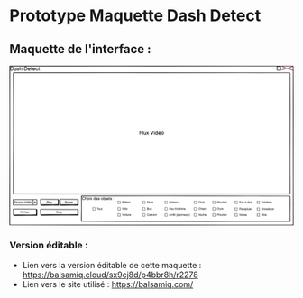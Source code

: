 # Prototype Maquette Dash Detect
## Maquette de l'interface :
![](https://github.com/cegepmatane/projet-graphique-ai-tracking/blob/main/doc/maquette.png)
### Version éditable :
- Lien vers la version éditable de cette maquette :  https://balsamiq.cloud/sx9cj8d/p4bbr8h/r2278
- Lien vers le site utilisé : https://balsamiq.com/
